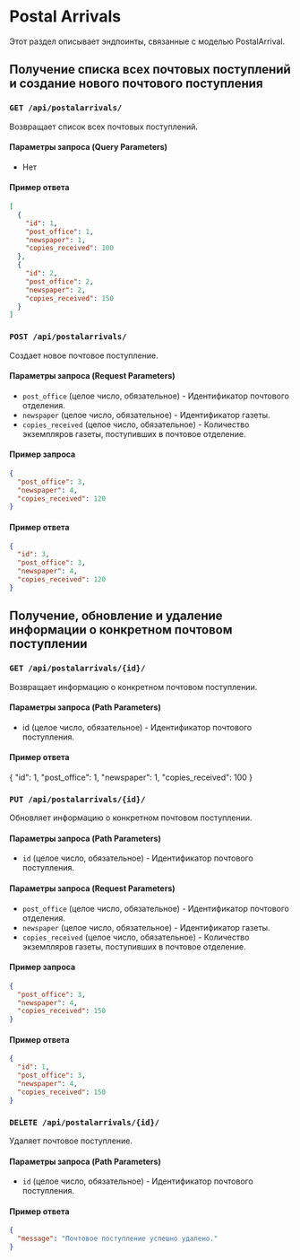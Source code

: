 # Postal Arrivals

Этот раздел описывает эндпоинты, связанные с моделью PostalArrival.

## Получение списка всех почтовых поступлений и создание нового почтового поступления

### `GET /api/postalarrivals/`

Возвращает список всех почтовых поступлений.

#### Параметры запроса (Query Parameters)

- Нет

#### Пример ответа

```json
[
  {
    "id": 1,
    "post_office": 1,
    "newspaper": 1,
    "copies_received": 100
  },
  {
    "id": 2,
    "post_office": 2,
    "newspaper": 2,
    "copies_received": 150
  }
]
```

### `POST /api/postalarrivals/`

Создает новое почтовое поступление.

#### Параметры запроса (Request Parameters)

- `post_office` (целое число, обязательное) - Идентификатор почтового отделения.
- `newspaper` (целое число, обязательное) - Идентификатор газеты.
- `copies_received` (целое число, обязательное) - Количество экземпляров газеты, поступивших в почтовое отделение.

#### Пример запроса

```json
{
  "post_office": 3,
  "newspaper": 4,
  "copies_received": 120
}
```

#### Пример ответа

```json
{
  "id": 3,
  "post_office": 3,
  "newspaper": 4,
  "copies_received": 120
}
```

## Получение, обновление и удаление информации о конкретном почтовом поступлении

### `GET /api/postalarrivals/{id}/`

Возвращает информацию о конкретном почтовом поступлении.

#### Параметры запроса (Path Parameters)

- id (целое число, обязательное) - Идентификатор почтового поступления.

#### Пример ответа

{
"id": 1,
"post_office": 1,
"newspaper": 1,
"copies_received": 100
}

### `PUT /api/postalarrivals/{id}/`

Обновляет информацию о конкретном почтовом поступлении.

#### Параметры запроса (Path Parameters)

- `id` (целое число, обязательное) - Идентификатор почтового поступления.

#### Параметры запроса (Request Parameters)

- `post_office` (целое число, обязательное) - Идентификатор почтового отделения.
- `newspaper` (целое число, обязательное) - Идентификатор газеты.
- `copies_received` (целое число, обязательное) - Количество экземпляров газеты, поступивших в почтовое отделение.

#### Пример запроса

```json
{
  "post_office": 3,
  "newspaper": 4,
  "copies_received": 150
}
```

#### Пример ответа

```json
{
  "id": 1,
  "post_office": 3,
  "newspaper": 4,
  "copies_received": 150
}
```

### `DELETE /api/postalarrivals/{id}/`

Удаляет почтовое поступление.

#### Параметры запроса (Path Parameters)

- `id` (целое число, обязательное) - Идентификатор почтового поступления.

#### Пример ответа

```json
{
  "message": "Почтовое поступление успешно удалено."
}
```